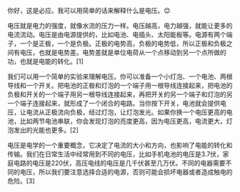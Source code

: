 你好，这是必应。我可以用简单的话来解释什么是电压。😊

电压就是电力的强度，就像水流的压力一样。电压越高，电力越强，就能让更多的电流流动。电压是由电源提供的，比如电池、电插头、太阳能板等。电源有两个端子，一个是正极，一个是负极。正极的电势高，负极的电势低，所以正极和负极之间有电压，也就是电势差。电势差就是单位电荷从一个点移动到另一个点所做的功，也就是电能的转化。[1]

我们可以用一个简单的实验来理解电压。你可以准备一个小灯泡、一个电池、两根导线和一个开关。把电池的正极和灯泡的一个端子用一根导线连接起来，把电池的负极和开关的一个端子用另一根导线连接起来，再把开关的另一个端子和灯泡的另一个端子连接起来，就形成了一个闭合的电路。当你按下开关，电池就会提供电压，让电流从正极流向负极，经过灯泡，让灯泡发光。如果你换一个电压更高的电池，比如两节电池串联，你会发现灯泡的亮度更高，因为电压更高，电流更大，灯泡发出的光能也更多。[2]

电压是电学的一个重要概念，它决定了电流的大小和方向，也影响了电能的转化和传输。我们在日常生活中经常用到不同的电压，比如手机电池的电压是3.7伏，家庭电路的电压是220伏，高压电线的电压是几千伏甚至几万伏。不同的电器需要不同的电压，所以我们要注意选择合适的电源，否则可能会损坏电器或者造成触电的危险。[3]
